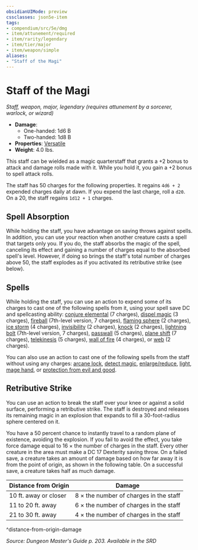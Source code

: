 ```yaml
---
obsidianUIMode: preview
cssclasses: json5e-item
tags:
- compendium/src/5e/dmg
- item/attunement/required
- item/rarity/legendary
- item/tier/major
- item/weapon/simple
aliases: 
- "Staff of the Magi"
---
```

# Staff of the Magi
*Staff, weapon, major, legendary (requires attunement by a sorcerer, warlock, or wizard)*  

- **Damage**:
  - One-handed: 1d6 B
  - Two-handed: 1d8 B
- **Properties**: [Versatile](Mechanics/Rules/item-properties.md#Versatile)
- **Weight**: 4.0 lbs.

This staff can be wielded as a magic quarterstaff that grants a +2 bonus to attack and damage rolls made with it. While you hold it, you gain a +2 bonus to spell attack rolls.

The staff has 50 charges for the following properties. It regains `4d6 + 2` expended charges daily at dawn. If you expend the last charge, roll a `d20`. On a 20, the staff regains `1d12 + 1` charges.

## Spell Absorption

While holding the staff, you have advantage on saving throws against spells. In addition, you can use your reaction when another creature casts a spell that targets only you. If you do, the staff absorbs the magic of the spell, canceling its effect and gaining a number of charges equal to the absorbed spell's level. However, if doing so brings the staff's total number of charges above 50, the staff explodes as if you activated its retributive strike (see below).

## Spells

While holding the staff, you can use an action to expend some of its charges to cast one of the following spells from it, using your spell save DC and spellcasting ability: [conjure elemental](Mechanics/spells/conjure-elemental.md) (7 charges), [dispel magic](Mechanics/spells/dispel-magic.md) (3 charges), [fireball](Mechanics/spells/fireball.md) (7th-level version, 7 charges), [flaming sphere](Mechanics/spells/flaming-sphere.md) (2 charges), [ice storm](Mechanics/spells/ice-storm.md) (4 charges), [invisibility](Mechanics/spells/invisibility.md) (2 charges), [knock](Mechanics/spells/knock.md) (2 charges), [lightning bolt](Mechanics/spells/lightning-bolt.md) (7th-level version, 7 charges), [passwall](Mechanics/spells/passwall.md) (5 charges), [plane shift](Mechanics/spells/plane-shift.md) (7 charges), [telekinesis](Mechanics/spells/telekinesis.md) (5 charges), [wall of fire](Mechanics/spells/wall-of-fire.md) (4 charges), or [web](Mechanics/spells/web.md) (2 charges).

You can also use an action to cast one of the following spells from the staff without using any charges: [arcane lock](Mechanics/spells/arcane-lock.md), [detect magic](Mechanics/spells/detect-magic.md), [enlarge/reduce](Mechanics/spells/enlarge-reduce.md), [light](Mechanics/spells/light.md), [mage hand](Mechanics/spells/mage-hand.md), or [protection from evil and good](Mechanics/spells/protection-from-evil-and-good.md).

## Retributive Strike

You can use an action to break the staff over your knee or against a solid surface, performing a retributive strike. The staff is destroyed and releases its remaining magic in an explosion that expands to fill a 30-foot-radius sphere centered on it.

You have a 50 percent chance to instantly travel to a random plane of existence, avoiding the explosion. If you fail to avoid the effect, you take force damage equal to 16 × the number of charges in the staff. Every other creature in the area must make a DC 17 Dexterity saving throw. On a failed save, a creature takes an amount of damage based on how far away it is from the point of origin, as shown in the following table. On a successful save, a creature takes half as much damage.

| Distance from Origin | Damage |
|----------------------|--------|
| 10 ft. away or closer | 8 × the number of charges in the staff |
| 11 to 20 ft. away | 6 × the number of charges in the staff |
| 21 to 30 ft. away | 4 × the number of charges in the staff |
^distance-from-origin-damage

*Source: Dungeon Master's Guide p. 203. Available in the <span title='Systems Reference Document (5.1)'>SRD</span>*